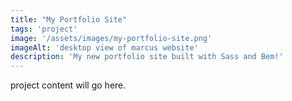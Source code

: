 ```yaml
---
title: "My Portfolio Site"
tags: 'project'
image: '/assets/images/my-portfolio-site.png'
imageAlt: 'desktop view of marcus website'
description: 'My new portfolio site built with Sass and Bem!'
---
```


project content will go here.